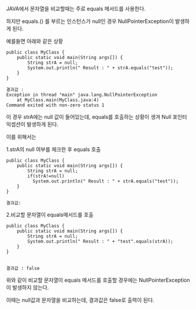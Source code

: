 JAVA에서 문자열을 비교할때는 주로 equals 메서드를 사용한다.

하지만 equals.() 를 부르는 인스턴스가 null인 경우 NullPointerException이 발생하게 된다.

예를들면 아래와 같은 상황

```
public class MyClass {
    public static void main(String args[]) {
        String strA = null;
        System.out.println(" Result : " + strA.equals("test"));
    }
}

결과값 :
Exception in thread "main" java.lang.NullPointerException
    at MyClass.main(MyClass.java:4)
Command exited with non-zero status 1
```

이 경우 strA에는 null 값이 들어있는데, equals를 호출하는 상황이 생겨 Null 포인터 익셉션이 발생하게 된다.

이를 위해서는

1.strA의 null 여부를 체크한 후 equals 호출

```
public class MyClass {
    public static void main(String args[]) {
        String strA = null;
        if(strA!=null)
          System.out.println(" Result : " + strA.equals("test"));
    }
}

결과값:
```

2.비교할 문자열이 equals메서드를 호출

```
public class MyClass {
    public static void main(String args[]) {
        String strA = null;
        System.out.println(" Result : " + "test".equals(strA));
    }
}


결과값 : false
```

위와 같이 비교할 문자열이 equals 메서드를 호출할 경우에는 NullPointerException이 발생하지 않는다.

이때는 null값과 문자열을 비교하는데, 결과값은 false로 출력이 된다.
